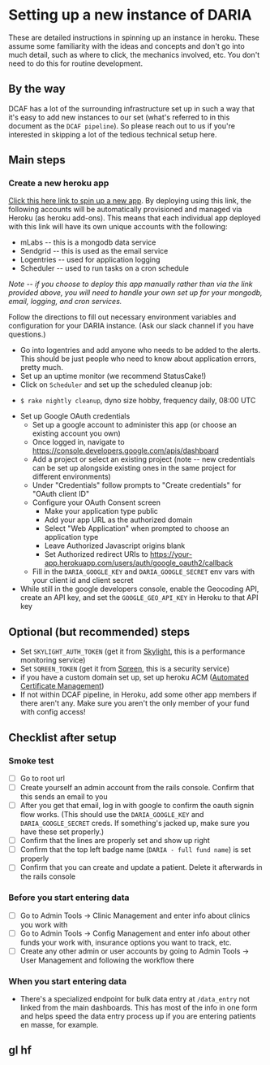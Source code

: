 # Setting up a new instance of DARIA

These are detailed instructions in spinning up an instance in heroku. These assume some familiarity with the ideas and concepts and don't go into much detail, such as where to click, the mechanics involved, etc. You don't need to do this for routine development.

## By the way

DCAF has a lot of the surrounding infrastructure set up in such a way that it's easy to add new instances to our set (what's referred to in this document as the `DCAF pipeline`). So please reach out to us if you're interested in skipping a lot of the tedious technical setup here.

## Main steps

### Create a new heroku app

[Click this here link to spin up a new app](https://heroku.com/deploy?template=https://github.com/DCAFEngineering/dcaf_case_management). By deploying using this link, the following accounts will be automatically provisioned and managed via Heroku (as heroku add-ons). This means that each individual app deployed with this link will have its own unique accounts with the following:

* mLabs -- this is a mongodb data service
* Sendgrid -- this is used as the email service
* Logentries -- used for application logging
* Scheduler -- used to run tasks on a cron schedule

*Note -- if you choose to deploy this app manually rather than via the link provided above, you will need to handle your own set up for your mongodb, email, logging, and cron services.*

Follow the directions to fill out necessary environment variables and configuration for your DARIA instance. (Ask our slack channel if you have questions.)

* Go into logentries and add anyone who needs to be added to the alerts. This should be just people who need to know about application errors, pretty much.
* Set up an uptime monitor (we recommend StatusCake!)
* Click on `Scheduler` and set up the scheduled cleanup job:
- `$ rake nightly cleanup`, dyno size hobby, frequency daily, 08:00 UTC
* Set up Google OAuth credentials
  * Set up a google account to administer this app (or choose an existing account you own)
  * Once logged in, navigate to https://console.developers.google.com/apis/dashboard
  * Add a project or select an existing project (note -- new credentials can be set up alongside existing ones in the same project for different environments)
  * Under "Credentials" follow prompts to "Create credentials" for "OAuth client ID"
  * Configure your OAuth Consent screen
    * Make your application type public
    * Add your app URL as the authorized domain
    * Select "Web Application" when prompted to choose an application type
    * Leave Authorized Javascript origins blank
    * Set Authorized redirect URIs to https://your-app.herokuapp.com/users/auth/google_oauth2/callback
  * Fill in the `DARIA_GOOGLE_KEY` and `DARIA_GOOGLE_SECRET` env vars with your client id and client secret
* While still in the google developers console, enable the Geocoding API, create an API key, and set the `GOOGLE_GEO_API_KEY` in Heroku to that API key

## Optional (but recommended) steps

* Set `SKYLIGHT_AUTH_TOKEN` (get it from [Skylight](https://www.skylight.io/), this is a performance monitoring service)
* Set `SQREEN_TOKEN` (get it from [Sqreen](https://www.sqreen.io/), this is a security service)
* if you have a custom domain set up, set up heroku ACM ([Automated Certificate Management](https://devcenter.heroku.com/articles/automated-certificate-management))
* If not within DCAF pipeline, in Heroku, add some other app members if there aren't any. Make sure you aren't the only member of your fund with config access!

## Checklist after setup

### Smoke test

- [ ] Go to root url
- [ ] Create yourself an admin account from the rails console. Confirm that this sends an email to you
- [ ] After you get that email, log in with google to confirm the oauth signin flow works. (This should use the `DARIA_GOOGLE_KEY` and `DARIA_GOOGLE_SECRET` creds. If something's jacked up, make sure you have these set properly.)
- [ ] Confirm that the lines are properly set and show up right
- [ ] Confirm that the top left badge name (`DARIA - full fund name`) is set properly
- [ ] Confirm that you can create and update a patient. Delete it afterwards in the rails console

### Before you start entering data

- [ ] Go to Admin Tools -> Clinic Management and enter info about clinics you work with
- [ ] Go to Admin Tools -> Config Management and enter info about other funds your work with, insurance options you want to track, etc.
- [ ] Create any other admin or user accounts by going to Admin Tools -> User Management and following the workflow there

### When you start entering data

* There's a specialized endpoint for bulk data entry at `/data_entry` not linked from the main dashboards. This has most of the info in one form and helps speed the data entry process up if you are entering patients en masse, for example.

## gl hf
